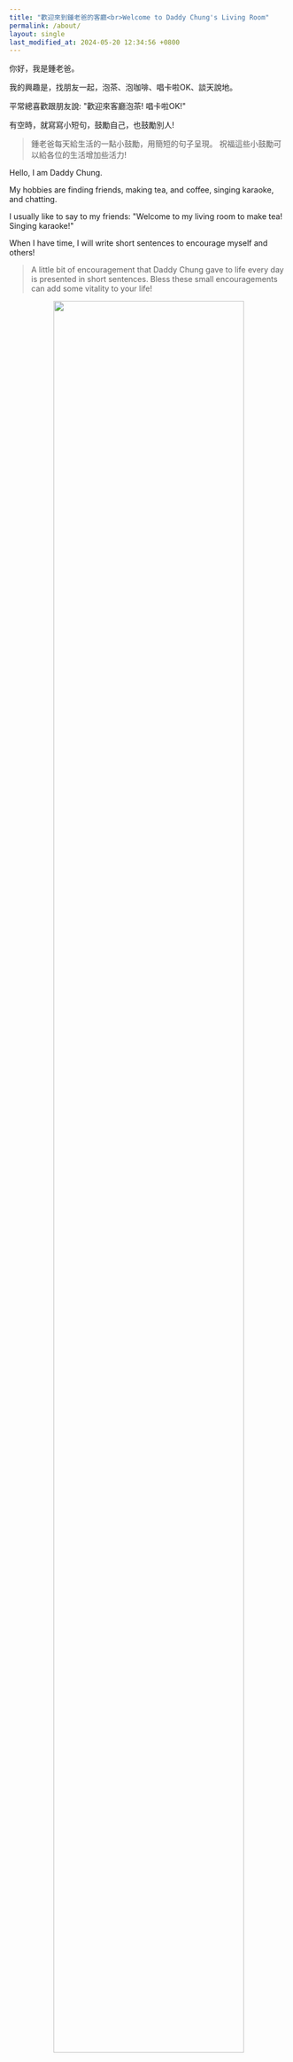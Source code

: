 ```yaml
---
title: "歡迎來到鍾老爸的客廳<br>Welcome to Daddy Chung's Living Room"
permalink: /about/
layout: single
last_modified_at: 2024-05-20 12:34:56 +0800 
---
```


你好，我是鍾老爸。

我的興趣是，找朋友一起，泡茶、泡咖啡、唱卡啦OK、談天說地。

平常總喜歡跟朋友說: "歡迎來客廳泡茶! 唱卡啦OK!"

有空時，就寫寫小短句，鼓勵自己，也鼓勵別人!

> 鍾老爸每天給生活的一點小鼓勵，用簡短的句子呈現。
> 祝福這些小鼓勵可以給各位的生活增加些活力!

Hello, I am Daddy Chung.

My hobbies are finding friends, making tea, and coffee, singing karaoke, and chatting.

I usually like to say to my friends: "Welcome to my living room to make tea! Singing karaoke!"

When I have time, I will write short sentences to encourage myself and others!

> A little bit of encouragement that Daddy Chung gave to life every day is presented in short sentences.
> Bless these small encouragements can add some vitality to your life!

<!--
![鍾老爸在客廳泡茶](/assets/images/2024/20230711_193425_1024px.jpg){:height="90%" width="90%"}
-->

<figure>
<center>
  <img src="{{ site.url }}{{ site.baseurl }}/assets/images/2024/20230711_193425_1024px.jpg" alt="" style="width:90%">
  <figcaption>鍾老爸在客廳泡茶。(2023-07-11攝影)<br>Daddy Chung was making tea in the living room. (Photography on 2023-07-11)</figcaption>
</center>
</figure>

<!--
<figure>
<center>
  <img src="https://upload.wikimedia.org/wikipedia/commons/8/82/Mr._Ming-Hui_Chung_made_tea_in_the_living_room.jpg" alt="" style="width:90%">
  <figcaption>鍾老爸在客廳泡茶 (2023-07-11攝影)。</figcaption>
</center>
</figure>
-->

# 關於鍾老爸

從事文化與印刷工作達50餘年，期間也熱衷於社會服務。  
曾參與國際獅子會社會服務工作，進行雙邊交流及國際合作。與韓國獅子會成立姐妹會。  
曾擔任過後備軍人輔導中心秘書，進行社會服務及急難救助工作。  
當選全國模範勞工，表彰其於勞工事務的付出。  
創立台中市西區後備軍人青溪協會，整合後備力量，服務社會。

---
<!--

# Support / 贊助

> 創作總是需要支持與贊助!
> 
> 來杯咖啡吧!
> 
> 成為我們一起前進的動力!

> Creation always requires support and sponsorship!
> 
> Buy me a coffee!
> 
> Be the driving force for us to move forward together!

<a href="https://www.buymeacoffee.com/hsienching" target="_blank"><img src="https://cdn.buymeacoffee.com/buttons/v2/default-yellow.png" alt="Buy Me A Coffee" style="height: 60px !important;width: 217px !important;" ></a>

![QR code of BMC](/assets/image/support/bmc_qr.png){:height="30%" width="30%"}

-->